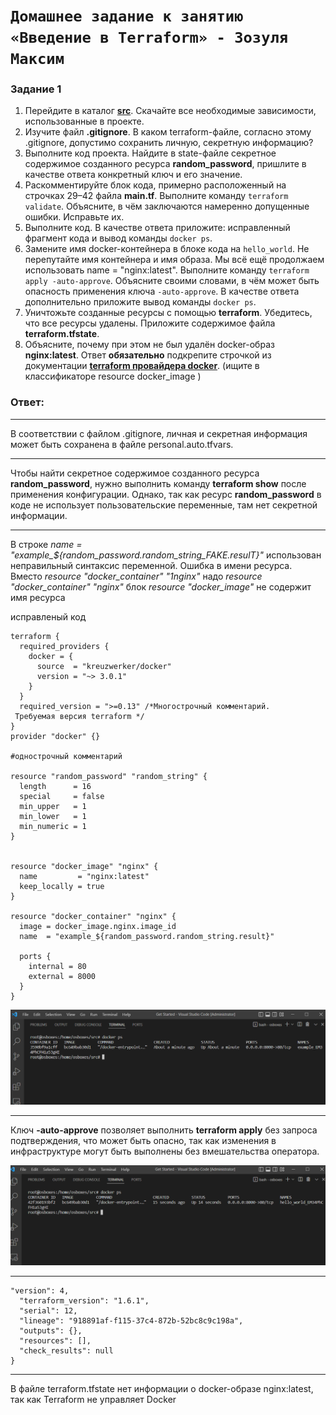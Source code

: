 # `Домашнее задание к занятию «Введение в Terraform» - Зозуля Максим`

### Задание 1

1. Перейдите в каталог [**src**](https://github.com/netology-code/ter-homeworks/tree/main/01/src). Скачайте все необходимые зависимости, использованные в проекте. 
2. Изучите файл **.gitignore**. В каком terraform-файле, согласно этому .gitignore, допустимо сохранить личную, секретную информацию?
3. Выполните код проекта. Найдите  в state-файле секретное содержимое созданного ресурса **random_password**, пришлите в качестве ответа конкретный ключ и его значение.
4. Раскомментируйте блок кода, примерно расположенный на строчках 29–42 файла **main.tf**.
Выполните команду ```terraform validate```. Объясните, в чём заключаются намеренно допущенные ошибки. Исправьте их.
5. Выполните код. В качестве ответа приложите: исправленный фрагмент кода и вывод команды ```docker ps```.
6. Замените имя docker-контейнера в блоке кода на ```hello_world```. Не перепутайте имя контейнера и имя образа. Мы всё ещё продолжаем использовать name = "nginx:latest". Выполните команду ```terraform apply -auto-approve```.
Объясните своими словами, в чём может быть опасность применения ключа  ```-auto-approve```. В качестве ответа дополнительно приложите вывод команды ```docker ps```.
8. Уничтожьте созданные ресурсы с помощью **terraform**. Убедитесь, что все ресурсы удалены. Приложите содержимое файла **terraform.tfstate**. 
9. Объясните, почему при этом не был удалён docker-образ **nginx:latest**. Ответ **обязательно** подкрепите строчкой из документации [**terraform провайдера docker**](https://docs.comcloud.xyz/providers/kreuzwerker/docker/latest/docs).  (ищите в классификаторе resource docker_image )

### Ответ:
---

В соответствии с файлом .gitignore, личная и секретная информация может быть сохранена в файле personal.auto.tfvars.

---
Чтобы найти секретное содержимое созданного ресурса **random_password**, нужно выполнить команду **terraform show** после применения конфигурации. Однако, так как ресурс **random_password** в коде не использует пользовательские переменные, там нет секретной информации.

---
В строке *name = "example_${random_password.random_string_FAKE.resulT}"* использован неправильный синтаксис переменной.
Ошибка в имени ресурса. Вместо *resource "docker_container" "1nginx"* надо *resource "docker_container" "nginx"*
блок *resource "docker_image"* не содержит имя ресурса


исправленый код
```
terraform {
  required_providers {
    docker = {
      source  = "kreuzwerker/docker"
      version = "~> 3.0.1"
    }
  }
  required_version = ">=0.13" /*Многострочный комментарий.
 Требуемая версия terraform */
}
provider "docker" {}

#однострочный комментарий

resource "random_password" "random_string" {
  length      = 16
  special     = false
  min_upper   = 1
  min_lower   = 1
  min_numeric = 1
}


resource "docker_image" "nginx" {
  name         = "nginx:latest"
  keep_locally = true
}

resource "docker_container" "nginx" {
  image = docker_image.nginx.image_id
  name  = "example_${random_password.random_string.result}"

  ports {
    internal = 80
    external = 8000
  }
}

```

![image](1.png)

---
Ключ **-auto-approve** позволяет выполнить **terraform apply** без запроса подтверждения, что может быть опасно, так как изменения в инфраструктуре могут быть выполнены без вмешательства оператора.

![image](2.png)

---
```
"version": 4,
  "terraform_version": "1.6.1",
  "serial": 12,
  "lineage": "918891af-f115-37c4-872b-52bc8c9c198a",
  "outputs": {},
  "resources": [],
  "check_results": null
}
```

---
В файле terraform.tfstate нет информации о docker-образе nginx:latest, так как Terraform не управляет Docker